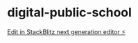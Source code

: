 # digital-public-school

[Edit in StackBlitz next generation editor ⚡️](https://stackblitz.com/~/github.com/LinusInnovator/digital-public-school)